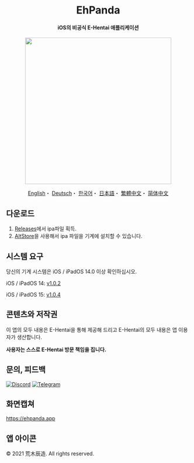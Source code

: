 <h1 align="center">EhPanda</h1>

<h4 align="center">iOS의 비공식 E-Hentai 애플리케이션</h4>

<p align="center">
<img src="https://user-images.githubusercontent.com/31207151/105609404-0acbff00-5de4-11eb-9e88-f3c6e0ba9d44.png" width="400"></img>
</p>

<p align="center">
  <a href="/README.md">English</a>・
  <a href="/README.de.md">Deutsch</a>・
  <a href="/README.ko.md">한국어</a>・
  <a href="/README.jpn.md">日本語</a>・
  <a href="/README.cht.md">繁體中文</a>・
  <a href="/README.chs.md">简体中文</a>
</p>

## 다운로드
1. [Releases](https://github.com/arakitatsuzou/EhPanda/releases)에서 ipa파일 획득.
2. [AltStore](https://altstore.io)을 사용해서 ipa 파일을 기계에 설치할 수 있습니다.

## 시스템 요구
당신의 기계 시스템은 iOS / iPadOS 14.0 이상 확인하십시오.

iOS / iPadOS 14: [v1.0.2](https://github.com/tatsuz0u/EhPanda/releases/tag/v1.0.2_b50)

iOS / iPadOS 15: [v1.0.4](https://github.com/tatsuz0u/EhPanda/releases/latest)

## 콘텐츠와 저작권
이 앱의 모두 내용은 E-Hentai을 통해 제공해 드리고 E-Hentai의 모두 내용은 앱 이용자가 생산합니다.

**사용자는 스스로 E-Hentai 방문 책임을 집니다.**

## 문의, 피드백
[![Discord](https://img.shields.io/badge/Discord-7289DA?style=for-the-badge&logo=discord&logoColor=white)](https://discord.gg/BSBE9FCBTq)
[![Telegram](https://img.shields.io/badge/Telegram-2CA5E0?style=for-the-badge&logo=telegram&logoColor=white)](https://t.me/ehpanda)

## 화면캡쳐
https://ehpanda.app

## 앱 아이콘
© 2021 荒木辰造. All rights reserved.
